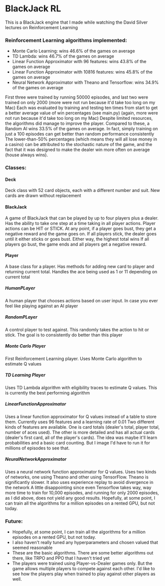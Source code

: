 # BlackJack RL

This is a BlackJack engine that I made while watching the David Silver lectures on Reinforcement Learning

### Reinforcement Learning algorithms implemented:

* Monte Carlo Learning: wins 46.6% of the games on average
* TD Lambda: wins 46.7% of the games on average
* Linear Function Approximator with 96 features: wins 43.8% of the games on average
* Linear Function Approximator with 10816 features: wins 45.8% of the games on average
* Neural Network Approximator with Theano and Tensorflow: wins 34.9% of the games on average

First three were trained by running 50000 episodes, and last two were trained on only 2000 (more were not run because it'd take too long on my Mac)
Each was evaluated by training and testing ten times from start to get a better average value of win percentages (see main.py) (again, more were not run because it'd take too long on my Mac)
Despite limited resources, the algorithms did manage to improve the player. Compared to these, a Random AI wins 33.5% of the games on average. In fact, simply training on just a 100 episodes can get better than random performance consistently
The lower-than-50% percentages (which means they will all lose money in a casino) can be attributed to the stochastic nature of the game, and the fact that it was designed to make the dealer win more often on average (house always wins).


### Classes:

#### Deck

Deck class with 52 card objects, each with a different number and suit. New cards are drawn without replacement

#### BlackJack

A game of BlackJack that can be played by up to four players plus a dealer.
Has the ability to take one step at a time taking in all player actions. Player actions can be HIT or STICK.
At any point, if a player goes bust, they get a negative reward and the game goes on.
If all players stick, the dealer goes until it either sticks or goes bust. Either way, the highest total wins
If all players go bust, the game ends and all players get a negative reward.

#### Player

A base class for a player. Has methods for adding new card to player and returning current total. Handles the ace being used as 1 or 11 depending on current total

##### HumanPLayer

A human player that chooses actions based on user input. In case you ever feel like playing against an AI player

##### RandomPLayer

A control player to test against. This randomly takes the action to hit or stick. The goal is to consistently do better than this player

##### Monte Carlo Player

First Reinforcement Learning player. Uses Monte Carlo algorithm to estimate Q values

##### TD Learning Player

Uses TD Lambda algorithm with eligibility traces to estimate Q values. This is currently the best performing algorithm

##### LinearFunctionApproximator

Uses a linear function approximator for Q values instead of a table to store them. Currently uses 96 features and a learning rate of 0.01
Two different kinds of features are available. One is card totals (dealer's total, player total, number of aces used). 
The other is more detailed and has all actual cards (dealer's first card, all of the player's cards). The idea was maybe it'll learn probabilities and a basic card counting. But I image I'd have to run it for millions of episodes to see that.

##### NeuralNetworkApproximator

Uses a neural network function approximator for Q values. Uses two kinds of networks, one using Theano and other using TensorFlow. Theano is significantly slower.
It also uses experience replay to avoid divergence in the network
A little disappointing since even Tensorflow takes way, way more time to train for 10,000 episodes, and running for only 2000 episodes, as I did above, does not yield any good results.
Hopefully, at some point, I can train all the algorithms for a million episodes on a rented GPU, but not today.

### Future:

* Hopefully, at some point, I can train all the algorithms for a million episodes on a rented GPU, but not today.
* I also haven't really tuned any hyperparameters and chosen valued that seemed reasonable
* These are the basic algorithms. There are some better algorithms out there, like TRPO and PPO that I haven't tried yet
* The players were trained using Player-vs-Dealer games only. But the game allows multiple players to compete against each other. I'd like to see how the players play when trained to play against other players as well.